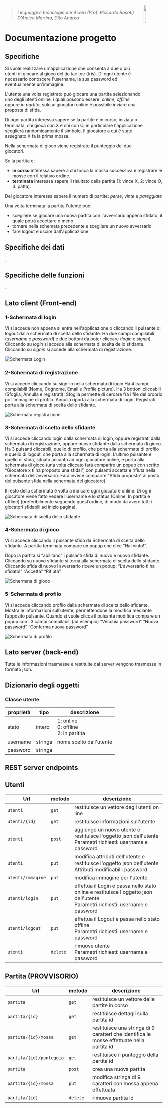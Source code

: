 <img width="12%" src="img/logo.jpeg" align="right">

>*Linguaggi e tecnologie per il web (Prof: Riccardo Rosati)<br/>
>D'Amico Martina, Dito Andrea*

<h1>Documentazione progetto</h1>

## Specifiche

Si vuole realizzare un'applicazione che consenta a due o più utenti di giocare al gioco del tic tac toe (tris). Di ogni utente è necessario conoscere l'username, la sua password ed eventualmente un'immagine.

L'utente una volta registrato può giocare una partita selezionando uno degli utenti online, i quali possono essere: *online*, *offline* oppure *in partita*, solo ai giocatori online è possibile inviare una proposta di sfida.

Di ogni partita interessa sapere se la partite è in corso, iniziata o terminata, chi gioca con X e chi con O, in particolare l'applicazione sceglierà randomicamente il simbolo.
Il giocatore a cui è stato assegnato X fa la prima mossa.

Nella schermata di gioco viene registrato il punteggio dei due giocatori.

Se la partita è:
 * **in corso** interessa sapere a chi tocca la mossa successiva e registrare le mosse con il relativo ordine.
 * **terminata** interessa sapere il risultato della partita (1: vince X, 2: vince O, 3: patta).

Del giocatore interessa sapere il numero di partite: *perse*, *vinte* e *pareggiate*

Una volta terminata la partita l'utente può:

 * scegliere se giocare una nuova partita con l'avversario appena sfidato, il quale potrà accettare o meno.
 * tornare nella schemata precedente e scegliere un nuovo avversario
 * fare logout e uscire dall'applicazione

## Specifiche dei dati
...

## Specifiche delle funzioni
...

## Lato client (Front-end)
### 1-Schermata di login
Vi si accede non appena si entra nell'applicazione o cliccando il pulsante di logout dalla schermata di scelta dello sfidante.
Ha due campi compilabili (*username* e *password*) e due bottoni da poter cliccare (*login* e *signin*). Cliccando su *login* si accede alla schermata di scelta dello sfidante. Cliccando su *signin* si accede alla schermata di registrazione.

![Schermata Login](img/Picture1.png)

### 2-Schermata di registrazione
Vi si accede cliccando su sign-in nella schermata di login
Ha 4 campi compilabili (Nome, Cognome, Email e Profile picture).
Ha 3 bottoni cliccabili (Sfoglia, Annulla e registrati). Sfoglia permette di cercare fra i file del proprio pc l’immagine di profilo. Annulla riporta alla schermata di login. Registrati porta alla schermata di scelta dello sfidante.

![Schermata registrazione](img/Picture2.png)
### 3-Schermata di scelta dello sfidante
Vi si accede cliccando login dalla schermata di login, oppure registrati dalla schermata di registrazione, oppure nuovo sfidante dalla schermata di gioco.
Ha 3 pulsanti cliccabili, quello di profilo, che porta alla schermata di profilo e quello di logout, che porta alla schermata di login. L’ultimo pulsante è quello di sfida, situato accanto ad ogni giocatore online, e porta alla schermata di gioco (una volta cliccato fará comparire un popup con scritto “Giocatore x ti ha proposto una sfida!”, con pulsanti accetta e rifiuta nella schermata dell’avversario. Fará invece comparire “Sfida proposta” al posto del pulsante sfida nella schermata del giocatore).

Il resto della schermata è volto a indicare ogni giocatore online. Di ogni giocatore viene fatto vedere l’username e lo status (Online, In partita e offline) (preferibilmente seguendo quest’ordine, di modo da avere tutti i giocatori sfidabili ad inizio pagina).

![Schermata di scelta dello sfidante](img/Picture3.png)

### 4-Schermata di gioco
Vi si accede cliccando il pulsante sfida da Schermata di scelta dello sfidante.
A partita terminata compare un popup che dice “Hai vinto!”.

Dopo la partita si “abilitano” i pulsanti sfida di nuovo e nuovo sfidante. Cliccando su nuovo sfidante si torna alla schermata di scelta dello sfidante. Cliccando sfida di nuovo l’avversario riceve un popup: “L’avversario ti ha sfidato!” “Accetta” “Rifiuta”.

![Schermata di gioco](img/Picture4.png)

### 5-Schermata di profilo
Vi si accede cliccando profilo dalla schermata di scelta dello sfidante.
Mostra le informazioni sull’utente, permettendone la modifica mediante l’apposito pulsante.
Quando si vuole clicca il pulsante modifica compare un popup con i 3 campi compilabili (ad esempio) “Vecchia password” “Nuova password” “Conferma nuova password”

![Schermata di profilo](img/Picture5.png)


## Lato server (back-end)
Tutte le informazioni trasmesse e restituite dal server vengono trasmesse in formato json.

## Dizionario degli oggetti
### Classe utente
|proprietà|tipo|descrizione|
|-----|-------|------|
|stato| intero  |1: online<br>0: offline<br>2: in paritita|
|username| stringa | nome scelto dall'utente|
|password| stringa ||



## REST server endpoints

## Utenti

|Url|metodo|descrizione|
|---|------|-----------|
|`utenti`|`get`|restituisce un vettore degli utenti on line|
|`utenti/{id}`|`get`|restituisce informazioni sull'utente|
|`utenti`|`post`|aggiunge un nuovo utente e restituisce l'oggetto json dell'utente<br>Parametri richiesti: username e password|
|`utenti`|`put`|modifica attributi dell'utente e restituisce l'oggetto json dell'utente<br>Attributi modificabili: password|
|`utenti/immagine`|`put`|modifica immagine per l'utente|
|`utenti/login`|`put`|effettua il Login e passa nello stato online e restituisce l'oggetto json dell'utente <br>Parametri richiesti: username e password|
|`utenti/logout`|`put`|effettua il Logout e passa nello stato offline <br>Parametri richiesti: username e password|
|`utenti`|`delete`|rimuove utente<br>Parametri richiesti: username e password|




## Partita (PROVVISORIO)
|Url|metodo|descrizione|
|---|------|-----------|
|`partita`|`get`|restituisce un vettore delle partite in corso|
|`partita/{id}`|`get`|restituisce dettagli sulla partita id|
|`partita/{id}/mossa`|`get`|restituisce una stringa di 9 caratteri che identifica le mosse effettuate nella partita id|
|`partita/{id}/punteggio`|`get`|restituisce il punteggio della partita id|
|`partita`|`post`|crea una nuova partita|
|`partita/{id}/mossa`|`put`|modifica stringa di 9 caratteri con mossa appena effettuata|
|`partita/{id}`|`delete`|rimuove partita id|

